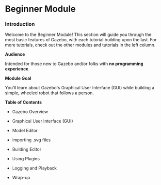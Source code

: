 # Beginner Module

### Introduction

Welcome to the Beginner Module! This section will guide you through the most basic features of Gazebo, with each tutorial building upon the last. For more tutorials, 
check out the other modules and tutorials in the left column.

**Audience**

Intended for those new to Gazebo and/or folks with **no programming experience**. 

**Module Goal**

You'll learn about Gazebo's Graphical User Interface (GUI) while building a simple, wheeled robot that follows a person.

**Table of Contents**
* Gazebo Overview

* Graphical User Interface (GUI)

* Model Editor

* Importing .svg files 

* Building Editor

* Using Plugins

* Logging and Playback

* Wrap-up

